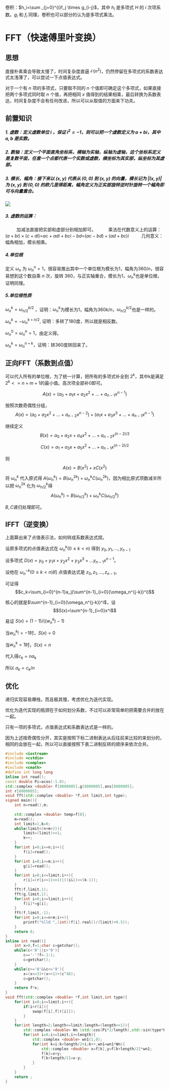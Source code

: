 
卷积：$h_i=\sum _{j=0}^{i}f_j \times g_{i-j}$，其中 $h_i$ 是多项式 $H$ 的 $i$ 次项系数。$g_i$ 和 $f_i$ 同理，卷积也可以部分的认为是多项式乘法。

# FFT（快速傅里叶变换）

## 思想

直接朴素乘会导致太慢了，时间复杂度直逼 $\mathcal{O}(n^2)$，仍然停留在多项式的系数表达式太浅薄了，可以尝试一下点值表达式。

对于一个有 $n$ 项的多项式，只要取不同的 $n$ 个值即可确定这个多项式，如果直接把两个多项式同时取 $n$ 个值，再把相同 $x$ 值得到的结果相乘，最后转换为系数表达，时间复杂度不会有任何改进，所以可以从取值的方面来下功夫。

## 前置知识

##### 1. 虚数：定义虚数单位 $i$ ，保证 $i^2=-1$，则可以把一个虚数定义为 $a+bi$，其中 $a,b$ 是实数。

##### 2. 数轴：定义一个平面直角坐标系，横轴为实轴，纵轴为虚轴，这个坐标系定义是复数平面，任意一个点都代表一个实数或虚数，横坐标为其实部，纵坐标为其虚部。

##### 3. 模长、幅角：接下来以 $(x,y)$ 代表从 $(0,0)$ 到 $(x,y)$ 的向量，模长记为 $|(x,y)|$ 为 $(x,y)$ 到 $(0,0)$ 的欧几里得距离，幅角定义为正实部旋转逆时针旋转一个幅角即可与向量重合。

![](1.png)

##### 3. 虚数的运算：
$~~~~~~~~~$加减法直接把实部和虚部分别相加即可。
$~~~~~~~~~$乘法在代数意义上的运算：$(a+bi)\times(c+di)$=$ac+adi+bci-bd$=$(ac-bd)+(ad+bc)i$
$~~~~~~~~~$几何意义：幅角相加，模长相乘。

##### 4.单位根
定义 $\omega_n$ 为 $\omega_n^n=1$，很容易推出其中一个单位根为模长为1，幅角为$360/n$，很容易想到这个数自乘 $n$ 次，旋转 $360$，与正实轴重合，模长为1，$\omega_n^k$也是单位根，证明同理。

##### 5.单位根性质

$\omega_n^k=\omega_{n/2}^{k/2}$ ，证明：$\omega_n^k$为模长为1，幅角为$360k/n$，$\omega_{n/2}^{k/2}$也是一样的。

$\omega_n^{k}=-\omega_n^{k+n/2}$, 证明：多转了180度，所以就是相反数。

$\omega_n^0=\omega_n^n=1$，由定义得。

$\omega_n^{k}=\omega_n^{n+k}$，证明：转360度转回来了。

## 正向FFT（系数到点值）

可以代入所有的单位根，为了统一计算，把所有的多项式补全到 $2^k$，其中k是满足 $2^k<=n+m+1$的最小值。高次项全部补0即可。

$$A(x)=(a_0+a_1x+a_2x^2+...+a_{n-1}x^{n-1})$$

按照次数奇偶性分组，$$A(x)=(a_0+a_2x^2+...+a_{n-2}x^{n-2})+(a_1x+a_3x^3+...+a_{n-1}x^{n-1})$$

继续定义 $$B(x)=a_0+a_2x+a_4x^2+...+a_{n-2}x^{(n-2)/2}$$

$$C(x)=a_1+a_3x+a_5x^2+...+a_{n-1}x^{(n-2)/2}$$

则 $$A(x)=B(x^2)+xC(x^2)$$

将 $\omega_n^k$ 代入原式得 $A(\omega_n^k)=B(\omega_n^{2k})+\omega_n^kC(\omega_n^{2k})$，因为相比原式项数减半所以把 $\omega_n^{2k}$ 化为 $\omega_{n/2}^k$得 $$A(\omega_n^k)=B(\omega_{n/2}^k)+\omega_n^kC(\omega_{n/2}^k)$$

$B,C$递归处理即可。

## IFFT（逆变换）

上面算出来了点值表示法，如何转成系数表达式捏。

设原多项式的点值表达式在 $\omega_n^k(0 \leq k<n)$ 得到 $y_0,y_1,...,y_{n-1}$

设多项式 $D(x)=y_0+y_1x+y_2x^2+y_3x^3+...y_{n-1}x^{n-1}$。

设他在 $\omega_n^{-k}(0 \leq k<n)$的 点值表达式是 $z_0,z_1,...,z_{n-1}$。

可证得$$c_k=\sum_{i=0}^{n-1}a_j(\sum^{n-1}_{i=0}(\omega_n^{j-k})^i)$$

核心的就是$\sum^{n-1}_{i=0}(\omega_n^{j-k})^i$，设$$S(x)=\sum^{n-1}_{i=0}x^i$$

易证 $S(x)=(1-1)/((w_n^k)-1)$

当$w_n^k!=-1$时，$S(x)=0$

当$w_n^k=1$时，$S(x)=n$

代入得$c_k=na_k$

所以 $a_k=c_k/n$

## 优化

递归实现容易爆栈，而且极其慢，考虑优化为迭代实现。

优化为迭代实现的瓶颈在于如何划分系数，不过可以非常简单的把需要合并的放在一起。

只有一项的多项式，点值表达式和系数表达式是一样的。

因为上述按奇偶性分开，其实是按照下标二进制表达从后往前来比较的来划分的，相同的会放在一起，所以可以直接按照下表二进制反转的顺序来依次合并。

```cpp
#include <iostream>
#include <cstdio>
#include <complex>
#include <cmath>
#define int long long
inline int read();
const double Pi=acos(-1.0);
std::complex <double> f[8000005],g[8000005],ans[8000005];
int r[8000005];
void fft(std::complex <double> *f,int limit,int type);
signed main(){
    int n=read(),m;
    
    std::complex <double> temp=f[0];
    m=read();
    int limit=1,k=0;
    while(limit<(n+m+2)){
        limit=(limit)<<1;
        k++;
    }
    for(int i=0;i<=n;i++){
        f[i]=read();
    }
    for(int i=0;i<=m;i++){
        g[i]=read();
    }
    for(int i=0;i<=limit;i++){
        r[i]=(r[i>>1]>>1)|((i&1)<<(k-1));
    }
    fft(f,limit,1);
    fft(g,limit,1);
    for(int i=0;i<=limit;i++){
        f[i]*=g[i];
    }
    fft(f,limit,-1);
    for(int i=0;i<=n+m;i++){
        printf("%lld ",(int)(f[i].real()/(limit)+0.5));
    }
	return 0;
}
inline int read(){
	int x=0,f=1;char c=getchar();
	while(c<'0'||c>'9'){
		c=='-'?f=-1:1;
		c=getchar();
	}
	while(c>='0'&&c<='9'){
		x=(x<<3)+(x<<1)+(c^48);
		c=getchar();
	}
	return f*x;
}
void fft(std::complex <double> *f,int limit,int type){
    for(int i=0;i<=limit;i++){
        if(i<r[i]){
            swap(f[i],f[r[i]]);
        }
    }
    for(int length=2;length<=limit;length=(length<<1)){
        std::complex <double> Wn (std::cos(Pi*2/length),std::sin(type*Pi*2/length));
        for(int i=0;i<=limit;i+=length){
            std::complex <double> wn1(1,0);
            for(int k=i;k<length/2+i;k++,wn1=wn1*Wn){
                std::complex <double> x=f[k],y=f[k+length/2]*wn1;
                f[k]=x+y;
                f[k+length/2]=x-y;
            }
        }
    }
    return ;
}
```

